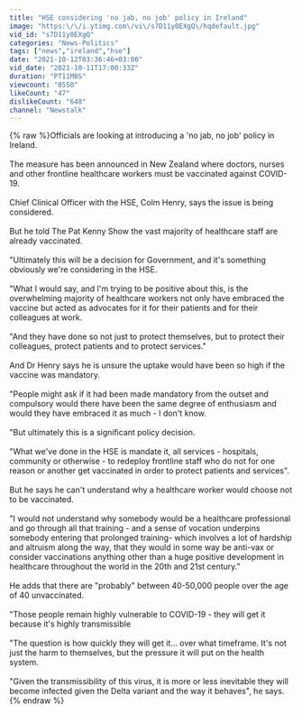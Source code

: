 ```yaml
---
title: "HSE considering 'no jab, no job' policy in Ireland"
image: "https:\/\/i.ytimg.com\/vi\/s7D11y0EXgQ\/hqdefault.jpg"
vid_id: "s7D11y0EXgQ"
categories: "News-Politics"
tags: ["news","ireland","hse"]
date: "2021-10-12T03:36:46+03:00"
vid_date: "2021-10-11T17:00:33Z"
duration: "PT11M8S"
viewcount: "8550"
likeCount: "47"
dislikeCount: "640"
channel: "Newstalk"
---
```

{% raw %}Officials are looking at introducing a 'no jab, no job' policy in Ireland.<br /><br />The measure has been announced in New Zealand where doctors, nurses and other frontline healthcare workers must be vaccinated against COVID-19.<br /><br />Chief Clinical Officer with the HSE, Colm Henry, says the issue is being considered.<br /><br />But he told The Pat Kenny Show the vast majority of healthcare staff are already vaccinated.<br /><br />&quot;Ultimately this will be a decision for Government, and it's something obviously we're considering in the HSE.<br /><br />&quot;What I would say, and I'm trying to be positive about this, is the overwhelming majority of healthcare workers not only have embraced the vaccine but acted as advocates for it for their patients and for their colleagues at work.<br /><br />&quot;And they have done so not just to protect themselves, but to protect their colleagues, protect patients and to protect services.&quot;<br /><br />And Dr Henry says he is unsure the uptake would have been so high if the vaccine was mandatory.<br /><br />&quot;People might ask if it had been made mandatory from the outset and compulsory would there have been the same degree of enthusiasm and would they have embraced it as much - I don't know.<br /><br />&quot;But ultimately this is a significant policy decision.<br /><br />&quot;What we've done in the HSE is mandate it, all services - hospitals, community or otherwise - to redeploy frontline staff who do not for one reason or another get vaccinated in order to protect patients and services&quot;.<br /><br />But he says he can't understand why a healthcare worker would choose not to be vaccinated.<br /><br />&quot;I would not understand why somebody would be a healthcare professional and go through all that training - and a sense of vocation underpins somebody entering that prolonged training- which involves a lot of hardship and altruism along the way, that they would in some way be anti-vax or consider vaccinations anything other than a huge positive development in healthcare throughout the world in the 20th and 21st century.&quot;<br /><br />He adds that there are &quot;probably&quot; between 40-50,000 people over the age of 40 unvaccinated.<br /><br />&quot;Those people remain highly vulnerable to COVID-19 - they will get it because it's highly transmissible<br /><br />&quot;The question is how quickly they will get it… over what timeframe. It's not just the harm to themselves, but the pressure it will put on the health system.<br /><br />&quot;Given the transmissibility of this virus, it is more or less inevitable they will become infected given the Delta variant and the way it behaves&quot;, he says.{% endraw %}
